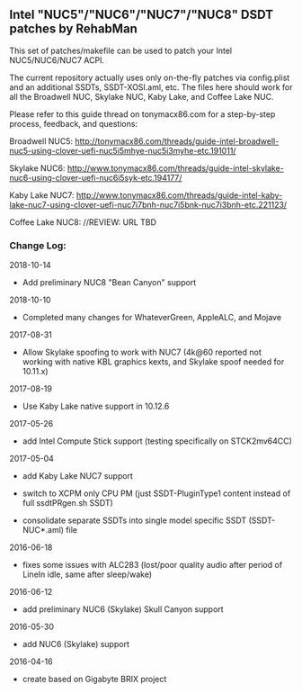 ## Intel "NUC5"/"NUC6"/"NUC7"/"NUC8" DSDT patches by RehabMan

This set of patches/makefile can be used to patch your Intel NUC5/NUC6/NUC7 ACPI.

The current repository actually uses only on-the-fly patches via config.plist and an additional SSDTs, SSDT-XOSI.aml, etc.  The files here should work for all the Broadwell NUC, Skylake NUC, Kaby Lake, and Coffee Lake NUC.

Please refer to this guide thread on tonymacx86.com for a step-by-step process, feedback, and questions:

Broadwell NUC5: http://tonymacx86.com/threads/guide-intel-broadwell-nuc5-using-clover-uefi-nuc5i5mhye-nuc5i3myhe-etc.191011/

Skylake NUC6: http://www.tonymacx86.com/threads/guide-intel-skylake-nuc6-using-clover-uefi-nuc6i5syk-etc.194177/

Kaby Lake NUC7: http://www.tonymacx86.com/threads/guide-intel-kaby-lake-nuc7-using-clover-uefi-nuc7i7bnh-nuc7i5bnk-nuc7i3bnh-etc.221123/

Coffee Lake NUC8: //REVIEW: URL TBD


### Change Log:

2018-10-14

- Add preliminary NUC8 "Bean Canyon" support


2018-10-10

- Completed many changes for WhateverGreen, AppleALC, and Mojave


2017-08-31

- Allow Skylake spoofing to work with NUC7 (4k@60 reported not working with native KBL graphics kexts, and Skylake spoof needed for 10.11.x)


2017-08-19

- Use Kaby Lake native support in 10.12.6


2017-05-26

- add Intel Compute Stick support (testing specifically on STCK2mv64CC)


2017-05-04

- add Kaby Lake NUC7 support

- switch to XCPM only CPU PM (just SSDT-PluginType1 content instead of full ssdtPRgen.sh SSDT)

- consolidate separate SSDTs into single model specific SSDT (SSDT-NUC*.aml) file


2016-06-18

- fixes some issues with ALC283 (lost/poor quality audio after period of LineIn idle, same after sleep/wake)


2016-06-12

- add preliminary NUC6 (Skylake) Skull Canyon support


2016-05-30

- add NUC6 (Skylake) support


2016-04-16

- create based on Gigabyte BRIX project

